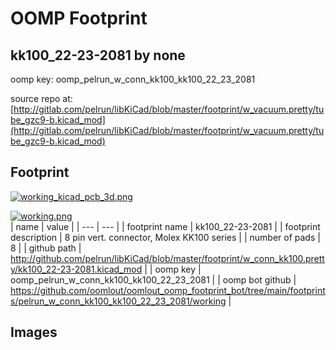 # OOMP Footprint  
## kk100_22-23-2081  by none  
  
oomp key: oomp_pelrun_w_conn_kk100_kk100_22_23_2081  
  
source repo at: [http://gitlab.com/pelrun/libKiCad/blob/master/footprint/w_vacuum.pretty/tube_gzc9-b.kicad_mod](http://gitlab.com/pelrun/libKiCad/blob/master/footprint/w_vacuum.pretty/tube_gzc9-b.kicad_mod)  
## Footprint  
  
[![working_kicad_pcb_3d.png](working_kicad_pcb_3d_600.png)](working_kicad_pcb_3d.png)  
  
[![working.png](working_600.png)](working.png)  
| name | value | 
| --- | --- | 
| footprint name | kk100_22-23-2081 | 
| footprint description | 8 pin vert. connector, Molex KK100 series | 
| number of pads | 8 | 
| github path | http://github.com/pelrun/libKiCad/blob/master/footprint/w_conn_kk100.pretty/kk100_22-23-2081.kicad_mod | 
| oomp key | oomp_pelrun_w_conn_kk100_kk100_22_23_2081 | 
| oomp bot github | https://github.com/oomlout/oomlout_oomp_footprint_bot/tree/main/footprints/pelrun_w_conn_kk100_kk100_22_23_2081/working | 
## Images  

